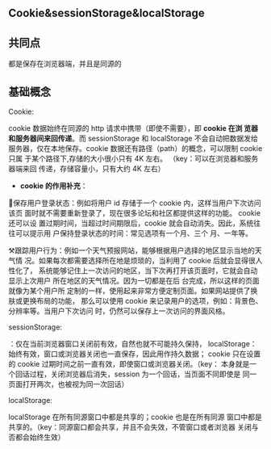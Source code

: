 ## Cookie&sessionStorage&localStorage

## 共同点

都是保存在浏览器端，并且是同源的

## 基础概念

Cookie:

cookie 数据始终在同源的 http 请求中携带（即使不需要），即 **cookie 在浏 览器和服务器间来回传递**。而 sessionStorage 和 localStorage 不会自动把数据发给 服务器，仅在本地保存。cookie 数据还有路径（path）的概念，可以限制 cookie 只属 于某个路径下,存储的大小很小只有 4K 左右。 （key：可以在浏览器和服务器端来回 传递，存储容量小，只有大约 4K 左右）

- **cookie 的作用补充**：

🗿保存用户登录状态：例如将用户 id 存储于一个 cookie 内，这样当用户下次访问该页 面时就不需要重新登录了，现在很多论坛和社区都提供这样的功能。 cookie 还可以设 置过期时间，当超过时间期限后，cookie 就会自动消失。因此，系统往往可以提示用 户保持登录状态的时间：常见选项有一个月、三个 月、一年等。

⚒跟踪用户行为：例如一个天气预报网站，能够根据用户选择的地区显示当地的天气情 况。如果每次都需要选择所在地是烦琐的，当利用了 cookie 后就会显得很人性化了， 系统能够记住上一次访问的地区，当下次再打开该页面时，它就会自动显示上次用户 所在地区的天气情况。因为一切都是在后 台完成，所以这样的页面就像为某个用户所 定制的一样，使用起来非常方便定制页面。如果网站提供了换肤或更换布局的功能， 那么可以使用 cookie 来记录用户的选项，例如：背景色、分辨率等。当用户下次访问 时，仍然可以保存上一次访问的界面风格。

sessionStorage:

：仅在当前浏览器窗口关闭前有效，自然也就不可能持久保持， localStorage：始终有效，窗口或浏览器关闭也一直保存，因此用作持久数据； cookie 只在设置的 cookie 过期时间之前一直有效，即使窗口或浏览器关闭。（key： 本身就是一个回话过程，关闭浏览器后消失，session 为一个回话，当页面不同即使是 同一页面打开两次，也被视为同一次回话）

localStorage:

localStorage 在所有同源窗口中都是共享的；cookie 也是在所有同源 窗口中都是共享的。（key：同源窗口都会共享，并且不会失效，不管窗口或者浏览器 关闭与否都会始终生效）